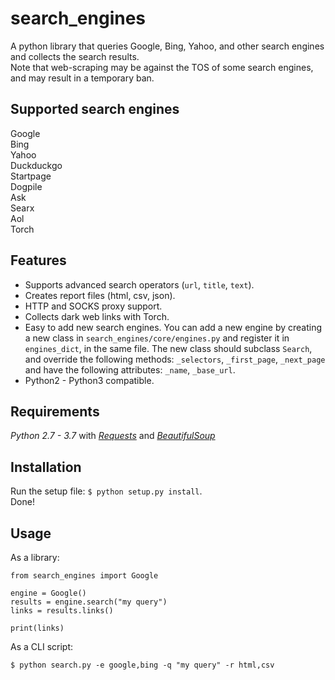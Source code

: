 # search_engines  

A python library that queries Google, Bing, Yahoo, and other search engines and collects the search results.  
Note that web-scraping may be against the TOS of some search engines, and may result in a temporary ban.

## Supported search engines  

Google  
Bing  
Yahoo  
Duckduckgo  
Startpage  
Dogpile  
Ask  
Searx  
Aol  
Torch  

## Features  

 - Supports advanced search operators (`url`, `title`, `text`).  
 - Creates report files (html, csv, json).  
 - HTTP and SOCKS proxy support.  
 - Collects dark web links with Torch.  
 - Easy to add new search engines. You can add a new engine by creating a new class in `search_engines/core/engines.py` and register it in `engines_dict`, in the same file. The new class should subclass `Search`, and override the following methods: `_selectors`, `_first_page`, `_next_page` and have the following attributes: `_name`, `_base_url`. 
 - Python2 - Python3 compatible.  

## Requirements  

_Python 2.7 - 3.7_ with
_[Requests](http://docs.python-requests.org/en/master/)_ and 
_[BeautifulSoup](https://www.crummy.com/software/BeautifulSoup/bs4/doc/)_  

## Installation  

Run the setup file: `$ python setup.py install`.  
Done!  

## Usage  

As a library:  

```
from search_engines import Google

engine = Google()
results = engine.search("my query")
links = results.links()

print(links)
```

As a CLI script:  

```  
$ python search.py -e google,bing -q "my query" -r html,csv
```
